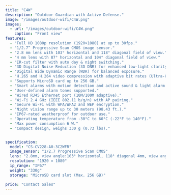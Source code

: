 ```yaml
---
title: "C4W"
description: "Outdoor Guardian with Active Defense."
image: "/images/outdoor-wifi/C4W.png"
images:
  - url: "/images/outdoor-wifi/C4W.png"
    caption: "Front view"
features:
  - "Full HD 1080p resolution (1920×1080) at up to 30fps."
  - "1/2.7” Progressive Scan CMOS image sensor."
  - "2.8 mm lens with 103° horizontal and 118° diagonal field of view."
  - "4 mm lens with 87° horizontal and 104° diagonal field of view."
  - "IR-cut filter with auto day & night switching."
  - "3D Digital Noise Reduction (3D DNR) for enhanced low-light clarity."
  - "Digital Wide Dynamic Range (WDR) for balanced exposure."
  - "H.265 and H.264 video compression with adaptive bit rates (Ultra-HD, HD, Standard)."
  - "Supports MicroSD card up to 256 GB."
  - "Smart alarms with motion detection and active sound & light alarm."
  - "User-defined alarm tones supported."
  - "Wired RJ45 Ethernet port (10M/100M adaptive)."
  - "Wi-Fi 2.4 GHz (IEEE 802.11 b/g/n) with AP pairing."
  - "Secure Wi-Fi with WPA/WPA2 and WEP encryption."
  - "Night vision range up to 30 meters (98.43 ft.)."
  - "IP67-rated weatherproof for outdoor use."
  - "Operating temperature from -30°C to 60°C (-22°F to 140°F)."
  - "Max power consumption 6 W."
  - "Compact design, weighs 330 g (0.73 lbs)."


specification:
  model: "CS-CV228-A0-3C2WFR"
  image_sensor: "1/2.7 Progressive Scan CMOS"
  lens: "2.8mm, view angle:103° horizontal, 118° diagonal 4mm, view angle:87° horizontal, 104° diagonal"
  resolution: "1920 × 1080"
  ip_range: "IP67"
  weight: "330g"
  storage: "MicroSD card slot (Max. 256 GB)"

price: "Contact Sales"
---
```

